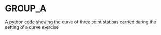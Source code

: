 # GROUP_A
A python code showing the curve of three point stations carried during the setting of a curve exercise
